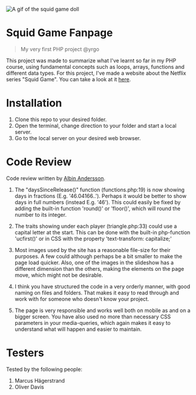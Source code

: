 ![A gif of the squid game doll](https://media.giphy.com/media/yHEu9sPsWveuW4vG7G/giphy.gif)

# Squid Game Fanpage

> My very first PHP project @yrgo

This project was made to summarize what I've learnt so far in my PHP course, using fundamental concepts such as loops, arrays, functions and different data types. For this project, I've made a website about the Netflix series "Squid Game". You can take a look at it [here](https://susannelam.se/).

# Installation

1. Clone this repo to your desired folder.
2. Open the terminal, change direction to your folder and start a local server.
4. Go to the local server on your desired web browser.

# Code Review

Code review written by [Albin Andersson](https://github.com/itisalbin).

1. The "daysSinceRelease()" function (functions.php:19) is now showing days in fractions (E.g. '46.04166..'). Perhaps it would be better to show days in full numbers (instead E.g. '46'). This could easily be fixed by adding the built-in function 'round()' or 'floor()', which will round the number to its integer.

2. The traits showing under each player (triangle.php:33) could use a capital letter at the start. This can be done with the built-in php-function 'ucfirst()' or in CSS with the property 'text-transform: capitalize;'

3. Most images used by the site has a reasonable file-size for their purposes. A few could although perhaps be a bit smaller to make the page load quicker. Also, one of the images in the slideshow has a different dimension than the others, making the elements on the page move, which might not be desirable.

4. I think you have structured the code in a very orderly manner, with good naming on files and folders. That makes it easy to read through and work with for someone who doesn't know your project.

5. The page is very responsible and works well both on mobile as and on a bigger screen. You have also used no more than necessary CSS parameters in your media-queries, which again makes it easy to understand what will happen and easier to maintain.

# Testers

Tested by the following people:

1. Marcus Hägerstrand
2. Oliver Davis
